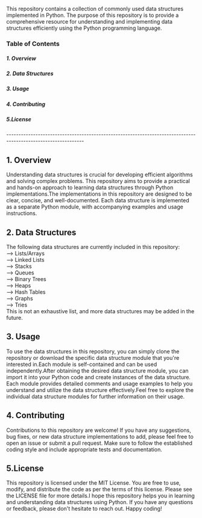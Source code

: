 
This repository contains a collection of commonly used data structures implemented in Python. The purpose of this repository is to provide a comprehensive resource for understanding and implementing data structures efficiently using the Python programming language.
<h3> Table of Contents</h3>
	<h5> 1. Overview</h5>
	<h5> 2. Data Structures</h5>
	<h5> 3. Usage</h5>
	<h5> 4. Contributing</h5>
	<h5> 5.License</h5>
--------------------------------------------------------------------------------------------------------------
<h2> 1. Overview</h2>
Understanding data structures is crucial for developing efficient algorithms and solving complex problems. This repository aims to provide a practical and hands-on approach to learning data structures through Python implementations.The implementations in this repository are designed to be clear, concise, and well-documented. Each data structure is implemented as a separate Python module, with accompanying examples and usage instructions.

<h2> 2. Data Structures</h2>
The following data structures are currently included in this repository:<br>
--> Lists/Arrays<br>
--> Linked Lists<br>
--> Stacks<br>
--> Queues<br>
--> Binary Trees<br>
--> Heaps<br>
--> Hash Tables<br>
--> Graphs<br>
--> Tries<br>
This is not an exhaustive list, and more data structures may be added in the future.<br>

<h2> 3. Usage</h2>
To use the data structures in this repository, you can simply clone the repository or download the specific data structure module that you're interested in.Each module is self-contained and can be used independently.After obtaining the desired data structure module, you can import it into your Python code and create instances of the data structure. Each module provides detailed comments and usage examples to help you understand and utilize the data structure effectively.Feel free to explore the individual data structure modules for further information on their usage.

<h2> 4. Contributing</h2>
Contributions to this repository are welcome! If you have any suggestions, bug fixes, or new data structure implementations to add, please feel free to open an issue or submit a pull request. 
Make sure to follow the established coding style and include appropriate tests and documentation.

<h2> 5.License</h2>
This repository is licensed under the MIT License. You are free to use, modify, and distribute the code as per the terms of this license. Please see the LICENSE file for more details.I hope this repository helps you in learning and understanding data structures using Python. If you have any questions or feedback, please don't hesitate to reach out. Happy coding!
